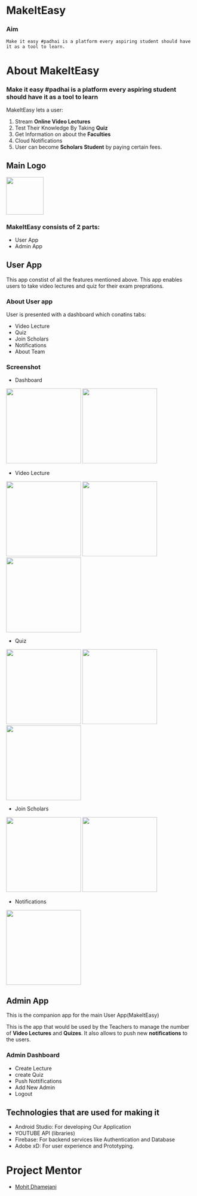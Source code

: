 # MakeItEasy
### Aim
`Make it easy #padhai is a platform every aspiring student should have it as a tool to learn.`


# About MakeItEasy
### Make it easy #padhai is a platform every aspiring student should have it as a tool to learn

MakeItEasy lets a user:
1. Stream **Online Video Lectures** 
2. Test Their Knowledge By Taking **Quiz**
3. Get Information on about the **Faculties**
4. Cloud Notifications
5. User can become **Scholars Student** by paying certain fees.


## Main Logo 

<img src = "https://user-images.githubusercontent.com/65972077/119341311-3d620780-bcb1-11eb-8d1a-c1b949bd7fd7.png" width="100" hight ="100">


### MakeItEasy consists of 2 parts:
- User App 
- Admin App

## User App
This app constist of all the features mentioned above.
This app enables users to take video lectures and quiz for their exam preprations. 

### About User app
User is presented with a dashboard which conatins tabs:
- Video Lecture
- Quiz
- Join Scholars
- Notifications
- About Team

### Screenshot
- Dashboard

<img src = "https://user-images.githubusercontent.com/65972077/119775635-813b5380-bee1-11eb-95c8-07791b136248.png" width="200" hight ="350">        <img src = "https://user-images.githubusercontent.com/65972077/119775749-a760f380-bee1-11eb-9889-7585b1549712.png" width="200" hight ="350">

- Video Lecture

<img src = "https://user-images.githubusercontent.com/65972077/119776042-0d4d7b00-bee2-11eb-8111-b5c31256ebaf.png" width="200" hight ="350">       <img src = "https://user-images.githubusercontent.com/65972077/119776040-0cb4e480-bee2-11eb-8c9e-587091c44c36.png" width="200" hight ="350">       <img src = "https://user-images.githubusercontent.com/65972077/119776032-0aeb2100-bee2-11eb-85c4-8b79e1ef64de.png" width="200" hight ="350">

- Quiz

<img src = "https://user-images.githubusercontent.com/65972077/119776245-4e458f80-bee2-11eb-9ad4-919d2c3f1d9d.png" width="200" hight ="350">       <img src = "https://user-images.githubusercontent.com/65972077/119776249-500f5300-bee2-11eb-9230-4c810938e191.png" width="200" hight ="350">       <img src = "https://user-images.githubusercontent.com/65972077/119776448-92d12b00-bee2-11eb-81ba-d8026a158d97.png" width="200" hight ="350">

- Join Scholars

<img src = "https://user-images.githubusercontent.com/65972077/119776450-9369c180-bee2-11eb-8406-949c95eee135.png" width="200" hight ="350">       <img src = "https://user-images.githubusercontent.com/65972077/119776444-91076780-bee2-11eb-8141-c484802b1bc0.png" width="200" hight ="350">

- Notifications

<img src = "https://user-images.githubusercontent.com/65972077/119776749-f3f8fe80-bee2-11eb-827e-140c7cdfe478.png" width="200" hight ="350">

## Admin App
This is the companion app for the main User App(MakeItEasy)

This is the app that would be used by the Teachers to manage the number of **Video Lectures** and **Quizes**. It also allows to push new **notifications** to the users.

### Admin Dashboard
- Create Lecture
- create Quiz
- Push Nottifications
- Add New Admin
- Logout


## Technologies that are used for making it
- Android Studio: For developing Our Application
- YOUTUBE API (libraries)
- Firebase: For backend services like Authentication and Database
- Adobe xD: For user experience and Prototyping.

# Project Mentor
- [Mohit Dhamejani](https://github.com/mohit-dhamejani)

